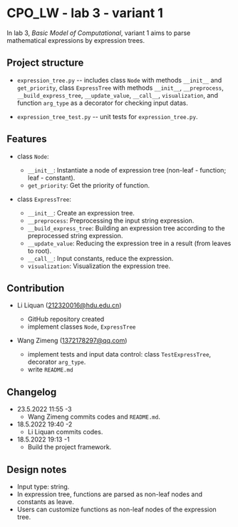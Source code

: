 # CPO_LW - lab 3 - variant 1

In lab 3, *Basic Model of Computational*, variant 1 aims to
parse mathematical expressions by expression trees.

## Project structure

- `expression_tree.py` -- includes class `Node` with methods `__init__` and `get_priority`,
 class `ExpressTree` with methods `__init__`, `__preprocess`, `__build_express_tree`,
 `__update_value`, `__call__`, `visualization`,
 and function `arg_type` as a decorator for checking input datas.

- `expression_tree_test.py` -- unit tests for `expression_tree.py`.

## Features

- class `Node`:
  - `__init__`: Instantiate a node of expression tree
 (non-leaf - function; leaf - constant).
  - `get_priority`: Get the priority of function.

- class `ExpressTree`:
  - `__init__`: Create an expression tree.
  - `__preprocess`: Preprocessing the input string expression.
  - `__build_express_tree`: Building an expression tree
   according to the preprocessed string expression.
  - `__update_value`: Reducing the expression tree in a result (from leaves to root).
  - `__call__`: Input constants, reduce the expression.
  - `visualization`: Visualization the expression tree.
  
## Contribution

- Li Liquan (212320016@hdu.edu.cn)
  - GitHub repository created
  - implement classes `Node`, `ExpressTree`

- Wang Zimeng (1372178297@qq.com)
  - implement tests and input data control: class `TestExpressTree`, decorator `arg_type`.
  - write `README.md`

## Changelog

- 23.5.2022 11:55 -3
  - Wang Zimeng commits codes and `README.md`.
- 18.5.2022 19:40 -2
  - Li Liquan commits codes.
- 18.5.2022 19:13 -1
  - Build the project framework.

## Design notes

- Input type: string.
- In expression tree, functions are parsed as non-leaf nodes and constants as leave.
- Users can customize functions as non-leaf nodes of the expression tree.